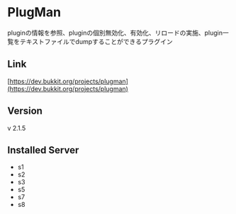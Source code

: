 # PlugMan
pluginの情報を参照、pluginの個別無効化、有効化、リロードの実施、plugin一覧をテキストファイルでdumpすることができるプラグイン

## Link
[https://dev.bukkit.org/projects/plugman](https://dev.bukkit.org/projects/plugman)

## Version
v 2.1.5

## Installed Server
- s1
- s2
- s3
- s5
- s7
- s8
